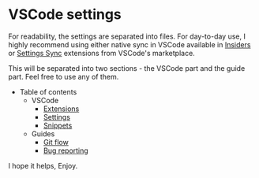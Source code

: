 # VSCode settings

For readability, the settings are separated into files. For day-to-day use, I highly recommend using either native sync in VSCode available in [Insiders](https://code.visualstudio.com/docs/editor/settings-sync) or [Settings Sync](https://marketplace.visualstudio.com/items?itemName=Shan.code-settings-sync) extensions from VSCode's marketplace. 

This will be separated into two sections - the VSCode part and the guide part. Feel free to use any of them.

* Table of contents
  * VSCode
    * [Extensions](extensions.md)
    * [Settings](settings.md)
    * [Snippets](snippets.md)
  * Guides
    * [Git flow](gitFlow.md)
    * [Bug reporting](bugReport.md)


I hope it helps,
Enjoy.

